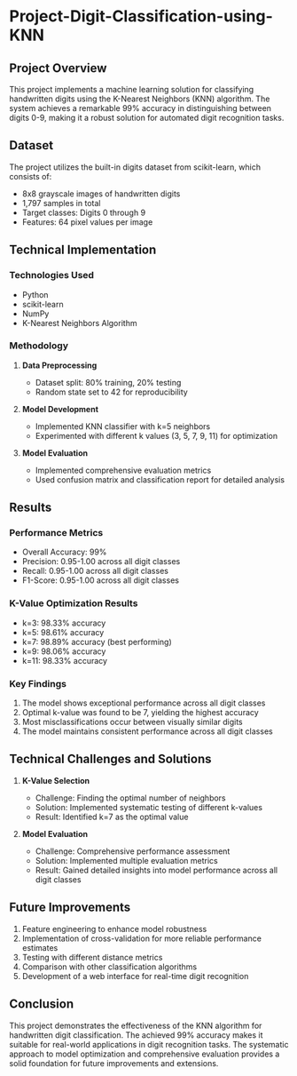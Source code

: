 # Project-Digit-Classification-using-KNN

## Project Overview
This project implements a machine learning solution for classifying handwritten digits using the K-Nearest Neighbors (KNN) algorithm. The system achieves a remarkable 99% accuracy in distinguishing between digits 0-9, making it a robust solution for automated digit recognition tasks.

## Dataset
The project utilizes the built-in digits dataset from scikit-learn, which consists of:
- 8x8 grayscale images of handwritten digits
- 1,797 samples in total
- Target classes: Digits 0 through 9
- Features: 64 pixel values per image

## Technical Implementation

### Technologies Used
- Python
- scikit-learn
- NumPy
- K-Nearest Neighbors Algorithm

### Methodology
1. **Data Preprocessing**
   - Dataset split: 80% training, 20% testing
   - Random state set to 42 for reproducibility

2. **Model Development**
   - Implemented KNN classifier with k=5 neighbors
   - Experimented with different k values (3, 5, 7, 9, 11) for optimization

3. **Model Evaluation**
   - Implemented comprehensive evaluation metrics
   - Used confusion matrix and classification report for detailed analysis

## Results

### Performance Metrics
- Overall Accuracy: 99%
- Precision: 0.95-1.00 across all digit classes
- Recall: 0.95-1.00 across all digit classes
- F1-Score: 0.95-1.00 across all digit classes

### K-Value Optimization Results
- k=3: 98.33% accuracy
- k=5: 98.61% accuracy
- k=7: 98.89% accuracy (best performing)
- k=9: 98.06% accuracy
- k=11: 98.33% accuracy

### Key Findings
1. The model shows exceptional performance across all digit classes
2. Optimal k-value was found to be 7, yielding the highest accuracy
3. Most misclassifications occur between visually similar digits
4. The model maintains consistent performance across all digit classes

## Technical Challenges and Solutions
1. **K-Value Selection**
   - Challenge: Finding the optimal number of neighbors
   - Solution: Implemented systematic testing of different k-values
   - Result: Identified k=7 as the optimal value

2. **Model Evaluation**
   - Challenge: Comprehensive performance assessment
   - Solution: Implemented multiple evaluation metrics
   - Result: Gained detailed insights into model performance across all digit classes

## Future Improvements
1. Feature engineering to enhance model robustness
2. Implementation of cross-validation for more reliable performance estimates
3. Testing with different distance metrics
4. Comparison with other classification algorithms
5. Development of a web interface for real-time digit recognition

## Conclusion
This project demonstrates the effectiveness of the KNN algorithm for handwritten digit classification. The achieved 99% accuracy makes it suitable for real-world applications in digit recognition tasks. The systematic approach to model optimization and comprehensive evaluation provides a solid foundation for future improvements and extensions.
